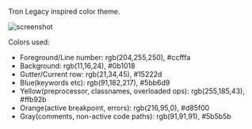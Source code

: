 Tron Legacy inspired color theme.

![screenshot](https://raw.github.com/mhallendal/tron-legacy-theme/master/screenshot.png)

Colors used:
* Foreground/Line number: rgb(204,255,250), #ccfffa
* Background: rgb(11,16,24), #0b1018
* Gutter/Current row: rgb(21,34,45), #15222d
* Blue(keywords etc): rgb(91,182,217), #5bb6d9
* Yellow(preprocessor, classnames, overloaded ops): rgb(255,185,43), #ffb92b
* Orange(active breakpoint, errors): rgb(216,95,0), #d85f00
* Gray(comments, non-active code paths): rgb(91,91,91), #5b5b5b
